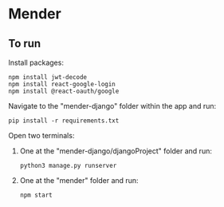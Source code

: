 # Mender





## To run

Install packages:
```
npm install jwt-decode
npm install react-google-login
npm install @react-oauth/google
```

Navigate to the "mender-django" folder within the app and run:

```pip install -r requirements.txt```

Open two terminals:

1. One at the "mender-django/djangoProject" folder and run:

    ```python3 manage.py runserver```

1. One at the "mender" folder and run:

    ```npm start```